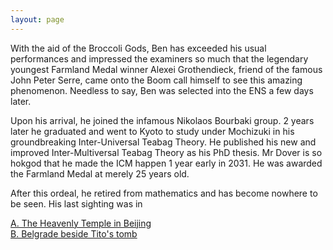 ```yaml
---
layout: page
---
```



With the aid of the Broccoli Gods, Ben has exceeded his usual performances and impressed the examiners so much that the legendary youngest Farmland Medal winner Alexei Grothendieck, friend of the famous John Peter Serre, came onto the Boom call himself to see this amazing phenomenon. Needless to say, Ben was selected into the ENS a few days later.

Upon his arrival, he joined the infamous Nikolaos Bourbaki group. 2 years later he graduated and went to Kyoto to study under Mochizuki in his groundbreaking Inter-Universal Teabag Theory. He published his new and improved Inter-Multiversal Teabag Theory as his PhD thesis. Mr Dover is so hokgod that he made the ICM happen 1 year early in 2031. He was awarded the Farmland Medal at merely 25 years old. 

After this ordeal, he  retired from mathematics and has become nowhere to be seen. His last sighting was in

[A. The Heavenly Temple in Beijing](heaven.html) \
[B. Belgrade beside Tito's tomb](tito.html)